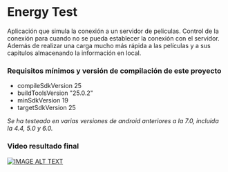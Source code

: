 # Energy Test

Aplicación que simula la conexión a un servidor de peliculas. Control de la conexión para cuando no se pueda establecer la conexión con el servidor. Además de realizar una carga mucho más rápida a las películas y a sus capitulos almacenando la información en local.

### Requisitos mínimos y versión de compilación de este proyecto

<ul>
    <li>compileSdkVersion 25</li>
    <li>buildToolsVersion "25.0.2"</li>
    <li>minSdkVersion 19</li>
    <li>targetSdkVersion 25</li>
</ul>

*Se ha testeado en varias versiones de android anteriores a la 7.0, incluida la 4.4, 5.0 y 6.0.*

### Video resultado final 
[![IMAGE ALT TEXT](http://img.youtube.com/vi/gCoKGUTok50/0.jpg)](https://www.youtube.com/embed/gCoKGUTok50 "Energy Test")



